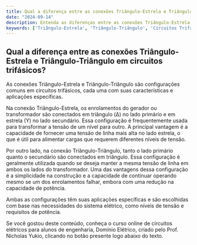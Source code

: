 ```yaml
---
title: Qual a diferença entre as conexões Triângulo-Estrela e Triângulo-Triângulo em circuitos trifásicos?
date: "2024-09-14"
description: Entenda as diferenças entre as conexões Triângulo-Estrela e Triângulo-Triângulo em circuitos trifásicos.
keywords: ['Triângulo-Estrela', 'Triângulo-Triângulo', 'Circuitos Trifásicos', 'Tensão', 'Potência']
---
```


## Qual a diferença entre as conexões Triângulo-Estrela e Triângulo-Triângulo em circuitos trifásicos?

As conexões Triângulo-Estrela e Triângulo-Triângulo são configurações comuns em circuitos trifásicos, cada uma com suas características e aplicações específicas. 

Na conexão Triângulo-Estrela, os enrolamentos do gerador ou transformador são conectados em triângulo (Δ) no lado primário e em estrela (Y) no lado secundário. Essa configuração é frequentemente usada para transformar a tensão de um nível para outro. A principal vantagem é a capacidade de fornecer uma tensão de linha mais alta no lado estrela, o que é útil para alimentar cargas que requerem diferentes níveis de tensão.

Por outro lado, na conexão Triângulo-Triângulo, tanto o lado primário quanto o secundário são conectados em triângulo. Essa configuração é geralmente utilizada quando se deseja manter a mesma tensão de linha em ambos os lados do transformador. Uma das vantagens dessa configuração é a simplicidade na construção e a capacidade de continuar operando mesmo se um dos enrolamentos falhar, embora com uma redução na capacidade de potência.

Ambas as configurações têm suas aplicações específicas e são escolhidas com base nas necessidades do sistema elétrico, como níveis de tensão e requisitos de potência.

Se você gostou deste conteúdo, conheça o curso online de circuitos elétricos para alunos de engenharia, Domínio Elétrico, criado pelo Prof. Nicholas Yukio, clicando no botão presente logo abaixo do texto.